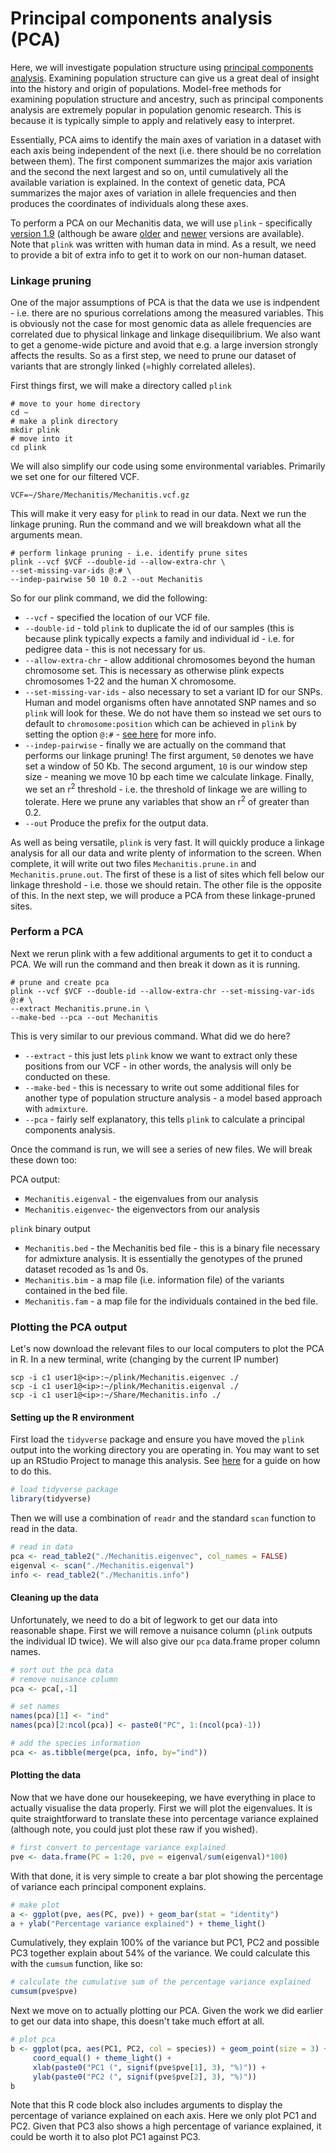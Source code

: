 # Principal components analysis (PCA)

Here, we will investigate population structure using [principal components analysis](https://en.wikipedia.org/wiki/Principal_component_analysis). Examining population structure can give us a great deal of insight into the history and origin of populations. Model-free methods for examining population structure and ancestry, such as principal components analysis are extremely popular in population genomic research. This is because it is typically simple to apply and relatively easy to interpret.

Essentially, PCA aims to identify the main axes of variation in a dataset with each axis being independent of the next (i.e. there should be no correlation between them). The first component summarizes the major axis variation and the second the next largest and so on, until cumulatively all the available variation is explained. In the context of genetic data, PCA summarizes the major axes of variation in allele frequencies and then produces the coordinates of individuals along these axes.

To perform a PCA on our Mechanitis data, we will use `plink` - specifically [version 1.9](https://www.cog-genomics.org/plink/1.9/) (although be aware [older](http://zzz.bwh.harvard.edu/plink/) and [newer](https://www.cog-genomics.org/plink/2.0/) versions are available). Note that `plink` was written with human data in mind. As a result, we need to provide a bit of extra info to get it to work on our non-human dataset.

### Linkage pruning

One of the major assumptions of PCA is that the data we use is indpendent - i.e. there are no spurious correlations among the measured variables. This is obviously not the case for most genomic data as allele frequencies are correlated due to physical linkage and linkage disequilibrium. We also want to get a genome-wide picture and avoid that e.g. a large inversion strongly affects the results. So as a first step, we need to prune our dataset of variants that are strongly linked (=highly correlated alleles).

First things first, we will make a directory called `plink`

```shell
# move to your home directory
cd ~
# make a plink directory
mkdir plink
# move into it
cd plink
```
We will also simplify our code using some environmental variables. Primarily we set one for our filtered VCF.

```shell
VCF=~/Share/Mechanitis/Mechanitis.vcf.gz
```
This will make it very easy for `plink` to read in our data. Next we run the linkage pruning. Run the command and we will breakdown what all the arguments mean.

```shell
# perform linkage pruning - i.e. identify prune sites
plink --vcf $VCF --double-id --allow-extra-chr \
--set-missing-var-ids @:# \
--indep-pairwise 50 10 0.2 --out Mechanitis
```
So for our plink command, we did the following:

* `--vcf` - specified the location of our VCF file.
* `--double-id` - told `plink` to duplicate the id of our samples (this is because plink typically expects a family and individual id - i.e. for pedigree data - this is not necessary for us.
* `--allow-extra-chr` - allow additional chromosomes beyond the human chromosome set. This is necessary as otherwise plink expects chromosomes 1-22 and the human X chromosome.
* `--set-missing-var-ids` - also necessary to set a variant ID for our SNPs. Human and model organisms often have annotated SNP names and so `plink` will look for these. We do not have them so instead we set ours to default to `chromosome:position` which can be achieved in `plink` by setting the option `@:#` - [see here](https://www.cog-genomics.org/plink/1.9/data#set_missing_var_ids) for more info.
* `--indep-pairwise` - finally we are actually on the command that performs our linkage pruning! The first argument, `50` denotes we have set a window of 50 Kb. The second argument, `10` is our window step size - meaning we move 10 bp each time we calculate linkage. Finally, we set an r<sup>2</sup> threshold - i.e. the threshold of linkage we are willing to tolerate. Here we prune any variables that show an r<sup>2</sup> of greater than 0.2.
* `--out` Produce the prefix for the output data.

As well as being versatile, `plink` is very fast. It will quickly produce a linkage analysis for all our data and write plenty of information to the screen. When complete, it will write out two files `Mechanitis.prune.in` and `Mechanitis.prune.out`. The first of these is a list of sites which fell below our linkage threshold - i.e. those we should retain. The other file is the opposite of this. In the next step, we will produce a PCA from these linkage-pruned sites.

### Perform a PCA

Next we rerun plink with a few additional arguments to get it to conduct a PCA. We will run the command and then break it down as it is running.

```shell
# prune and create pca
plink --vcf $VCF --double-id --allow-extra-chr --set-missing-var-ids @:# \
--extract Mechanitis.prune.in \
--make-bed --pca --out Mechanitis
```

This is very similar to our previous command. What did we do here?

* `--extract` - this just lets `plink` know we want to extract only these positions from our VCF - in other words, the analysis will only be conducted on these.
* `--make-bed` - this is necessary to write out some additional files for another type of population structure analysis - a model based approach with `admixture`.
* `--pca` - fairly self explanatory, this tells `plink` to calculate a principal components analysis.

Once the command is run, we will see a series of new files. We will break these down too:

PCA output:

* `Mechanitis.eigenval` - the eigenvalues from our analysis
* `Mechanitis.eigenvec`- the eigenvectors from our analysis

`plink` binary output

* `Mechanitis.bed` - the Mechanitis bed file - this is a binary file necessary for admixture analysis. It is essentially the genotypes of the pruned dataset recoded as 1s and 0s.
* `Mechanitis.bim` - a map file (i.e. information file) of the variants contained in the bed file.  
* `Mechanitis.fam` - a map file for the individuals contained in the bed file.

### Plotting the PCA output

Let's now download the relevant files to our local computers to plot the PCA in R.
In a new terminal, write (changing <ip> by the current IP number)
```shell
scp -i c1 user1@<ip>:~/plink/Mechanitis.eigenvec ./
scp -i c1 user1@<ip>:~/plink/Mechanitis.eigenval ./
scp -i c1 user1@<ip>:~/Share/Mechanitis.info ./

```

#### Setting up the R environment

First load the `tidyverse` package and ensure you have moved the `plink` output into the working directory you are operating in. You may want to set up an RStudio Project to manage this analysis. See [here](https://speciationgenomics.github.io/more_advanced_R/) for a guide on how to do this.

``` r
# load tidyverse package
library(tidyverse)
```

Then we will use a combination of `readr` and the standard `scan` function to read in the data.

``` r
# read in data
pca <- read_table2("./Mechanitis.eigenvec", col_names = FALSE)
eigenval <- scan("./Mechanitis.eigenval")
info <- read_table2("./Mechanitis.info")
```

#### Cleaning up the data

Unfortunately, we need to do a bit of legwork to get our data into reasonable shape. First we will remove a nuisance column (`plink` outputs the individual ID twice). We will also give our `pca` data.frame proper column names.

``` r
# sort out the pca data
# remove nuisance column
pca <- pca[,-1]

# set names
names(pca)[1] <- "ind"
names(pca)[2:ncol(pca)] <- paste0("PC", 1:(ncol(pca)-1))

# add the species information
pca <- as.tibble(merge(pca, info, by="ind"))
```

#### Plotting the data

Now that we have done our housekeeping, we have everything in place to actually visualise the data properly. First we will plot the eigenvalues. It is quite straightforward to translate these into percentage variance explained (although note, you could just plot these raw if you wished).

``` r
# first convert to percentage variance explained
pve <- data.frame(PC = 1:20, pve = eigenval/sum(eigenval)*100)
```

With that done, it is very simple to create a bar plot showing the percentage of variance each principal component explains.

``` r
# make plot
a <- ggplot(pve, aes(PC, pve)) + geom_bar(stat = "identity")
a + ylab("Percentage variance explained") + theme_light()
```

Cumulatively, they explain 100% of the variance but PC1, PC2 and possible PC3 together explain about 54% of the variance. We could calculate this with the `cumsum` function, like so:

``` r
# calculate the cumulative sum of the percentage variance explained
cumsum(pve$pve)
```

Next we move on to actually plotting our PCA. Given the work we did earlier to get our data into shape, this doesn't take much effort at all.

``` r
# plot pca
b <- ggplot(pca, aes(PC1, PC2, col = species)) + geom_point(size = 3) +
     coord_equal() + theme_light() +
     xlab(paste0("PC1 (", signif(pve$pve[1], 3), "%)")) +
     ylab(paste0("PC2 (", signif(pve$pve[2], 3), "%)"))
b
```

Note that this R code block also includes arguments to display the percentage of variance explained on each axis. Here we only plot PC1 and PC2. Given that PC3 also shows a high percentage of variance explained, it could be worth it to also plot PC1 against PC3.
